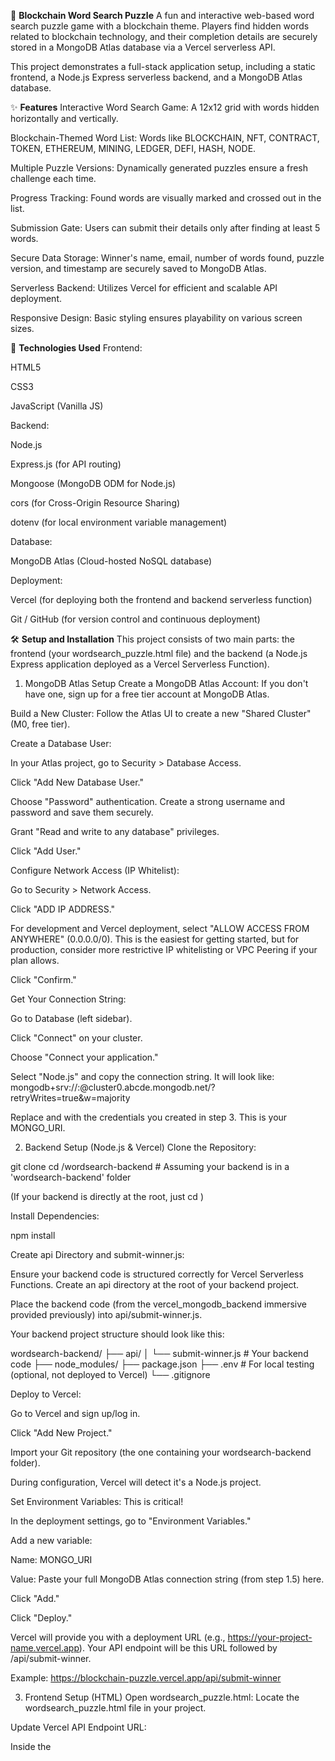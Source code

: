 🧩 **Blockchain Word Search Puzzle**
A fun and interactive web-based word search puzzle game with a blockchain theme. Players find hidden words related to blockchain technology, and their completion details are securely stored in a MongoDB Atlas database via a Vercel serverless API.

This project demonstrates a full-stack application setup, including a static frontend, a Node.js Express serverless backend, and a MongoDB Atlas database.

✨ **Features**
Interactive Word Search Game: A 12x12 grid with words hidden horizontally and vertically.

Blockchain-Themed Word List: Words like BLOCKCHAIN, NFT, CONTRACT, TOKEN, ETHEREUM, MINING, LEDGER, DEFI, HASH, NODE.

Multiple Puzzle Versions: Dynamically generated puzzles ensure a fresh challenge each time.

Progress Tracking: Found words are visually marked and crossed out in the list.

Submission Gate: Users can submit their details only after finding at least 5 words.

Secure Data Storage: Winner's name, email, number of words found, puzzle version, and timestamp are securely saved to MongoDB Atlas.

Serverless Backend: Utilizes Vercel for efficient and scalable API deployment.

Responsive Design: Basic styling ensures playability on various screen sizes.

🚀 **Technologies Used**
Frontend:

HTML5

CSS3

JavaScript (Vanilla JS)

Backend:

Node.js

Express.js (for API routing)

Mongoose (MongoDB ODM for Node.js)

cors (for Cross-Origin Resource Sharing)

dotenv (for local environment variable management)

Database:

MongoDB Atlas (Cloud-hosted NoSQL database)

Deployment:

Vercel (for deploying both the frontend and backend serverless function)

Git / GitHub (for version control and continuous deployment)

🛠️ **Setup and Installation**
This project consists of two main parts: the frontend (your wordsearch_puzzle.html file) and the backend (a Node.js Express application deployed as a Vercel Serverless Function).

1. MongoDB Atlas Setup
Create a MongoDB Atlas Account: If you don't have one, sign up for a free tier account at MongoDB Atlas.

Build a New Cluster: Follow the Atlas UI to create a new "Shared Cluster" (M0, free tier).

Create a Database User:

In your Atlas project, go to Security > Database Access.

Click "Add New Database User."

Choose "Password" authentication. Create a strong username and password and save them securely.

Grant "Read and write to any database" privileges.

Click "Add User."

Configure Network Access (IP Whitelist):

Go to Security > Network Access.

Click "ADD IP ADDRESS."

For development and Vercel deployment, select "ALLOW ACCESS FROM ANYWHERE" (0.0.0.0/0). This is the easiest for getting started, but for production, consider more restrictive IP whitelisting or VPC Peering if your plan allows.

Click "Confirm."

Get Your Connection String:

Go to Database (left sidebar).

Click "Connect" on your cluster.

Choose "Connect your application."

Select "Node.js" and copy the connection string. It will look like:
mongodb+srv://<username>:<password>@cluster0.abcde.mongodb.net/?retryWrites=true&w=majority

Replace <username> and <password> with the credentials you created in step 3. This is your MONGO_URI.

2. Backend Setup (Node.js & Vercel)
Clone the Repository:

git clone <your-repo-url>
cd <your-repo-name>/wordsearch-backend # Assuming your backend is in a 'wordsearch-backend' folder

(If your backend is directly at the root, just cd <your-repo-name>)

Install Dependencies:

npm install

Create api Directory and submit-winner.js:

Ensure your backend code is structured correctly for Vercel Serverless Functions. Create an api directory at the root of your backend project.

Place the backend code (from the vercel_mongodb_backend immersive provided previously) into api/submit-winner.js.

Your backend project structure should look like this:

wordsearch-backend/
├── api/
│   └── submit-winner.js  # Your backend code
├── node_modules/
├── package.json
├── .env                  # For local testing (optional, not deployed to Vercel)
└── .gitignore

Deploy to Vercel:

Go to Vercel and sign up/log in.

Click "Add New Project."

Import your Git repository (the one containing your wordsearch-backend folder).

During configuration, Vercel will detect it's a Node.js project.

Set Environment Variables: This is critical!

In the deployment settings, go to "Environment Variables."

Add a new variable:

Name: MONGO_URI

Value: Paste your full MongoDB Atlas connection string (from step 1.5) here.

Click "Add."

Click "Deploy."

Vercel will provide you with a deployment URL (e.g., https://your-project-name.vercel.app). Your API endpoint will be this URL followed by /api/submit-winner.

Example: https://blockchain-puzzle.vercel.app/api/submit-winner

3. Frontend Setup (HTML)
Open wordsearch_puzzle.html: Locate the wordsearch_puzzle.html file in your project.

Update Vercel API Endpoint URL:

Inside the <script> tags, find the line:

const VERCEL_API_ENDPOINT_URL = 'YOUR_VERCEL_API_ENDPOINT_URL_HERE';

Replace 'YOUR_VERCEL_API_ENDPOINT_URL_HERE' with the actual Vercel API endpoint URL you obtained in step 2.4.

Example: const VERCEL_API_ENDPOINT_URL = 'https://blockchain-puzzle.vercel.app/api/submit-winner';

Save the HTML file.

▶️ **Usage**
Open the Frontend: Open the wordsearch_puzzle.html file directly in your web browser.

Play the Puzzle: Find the words listed below the grid. Click and drag your mouse over the letters to select a word. If it's correct, the cells will turn green.

Submit Details: Once you have found at least 5 words, the "Submit" button will become enabled. Enter your name and email, and click submit.

Verify Data: Log in to your MongoDB Atlas dashboard, navigate to your cluster, then to the winners collection within your database. You should see your submitted details there.

📂 **Project Structure**
.
├── wordsearch_puzzle.html  # Frontend HTML, CSS, and JavaScript for the game
└── wordsearch-backend/     # Backend Node.js project
    ├── api/
    │   └── submit-winner.js # Vercel Serverless Function (Express app)
    ├── node_modules/        # Node.js dependencies
    ├── package.json         # Backend project dependencies and scripts
    └── .gitignore


📄 **License**
This project is open-source and available under the MIT License.

🙏 **Acknowledgements**
MongoDB Atlas for cloud database hosting.

Vercel for seamless serverless deployment.

Node.js and Express.js for the backend.

Mongoose for MongoDB object modeling.
